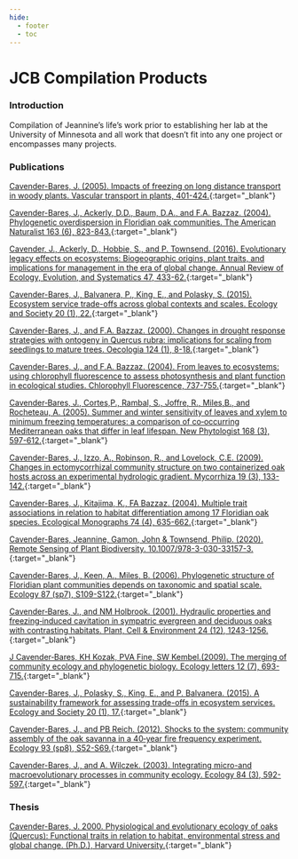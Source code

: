 ```yaml
---
hide:
  - footer
  - toc
---
```


# JCB Compilation Products
### Introduction

Compilation of Jeannine’s life’s work prior to establishing her lab at the University of Minnesota and all work that doesn’t fit into any one project or encompasses many projects.


### Publications

[Cavender-Bares, J. (2005). Impacts of freezing on long distance transport in woody plants. Vascular transport in plants, 401-424.](https://drive.google.com/file/d/1TpGRadxB_cZiVqTP69I9i1tibX9tHOAB/view?usp=share_link){:target="\_blank"}

[Cavender-Bares, J., Ackerly, D.D., Baum, D.A., and F.A. Bazzaz. (2004). Phylogenetic overdispersion in Floridian oak communities. The American Naturalist 163 (6), 823-843.](https://drive.google.com/file/d/18EFqgWTEU4gtIepECnpJfVft8wMvgyBX/view?usp=share_link){:target="\_blank"}

[Cavender, J., Ackerly, D., Hobbie, S., and P. Townsend. (2016). Evolutionary legacy effects on ecosystems: Biogeographic origins, plant traits, and implications for management in the era of global change. Annual Review of Ecology, Evolution, and Systematics 47, 433-62.](https://drive.google.com/file/d/1r-RigvHu4i6CNAGfjKYsxVphmsl_do6s/view?usp=share_link){:target="\_blank"}

[Cavender-Bares, J., Balvanera, P., King, E., and Polasky, S. (2015). Ecosystem service trade-offs across global contexts and scales. Ecology and Society 20 (1), 22.](https://drive.google.com/file/d/1zDp94PbXfOCdfqe5W8ndMOifUmRhhtbw/view?usp=share_link){:target="\_blank"}

[Cavender-Bares, J., and F.A. Bazzaz. (2000). Changes in drought response strategies with ontogeny in Quercus rubra: implications for scaling from seedlings to mature trees. Oecologia 124 (1), 8-18.](https://drive.google.com/file/d/1flIyVwfCouhI_K_khMLrNHrLRZCsEvIL/view?usp=share_link){:target="\_blank"}

[Cavender-Bares, J., and F.A. Bazzaz. (2004). From leaves to ecosystems: using chlorophyll fluorescence to assess photosynthesis and plant function in ecological studies. Chlorophyll Fluorescence, 737-755.](https://drive.google.com/file/d/14E51QZM6wenPU5vwEWsdNMnNplRLJK5x/view?usp=share_link){:target="\_blank"}

[Cavender‐Bares, J., Cortes,P., Rambal, S., Joffre, R., Miles,B., and Rocheteau, A. (2005). Summer and winter sensitivity of leaves and xylem to minimum freezing temperatures: a comparison of co‐occurring Mediterranean oaks that differ in leaf lifespan. New Phytologist 168 (3), 597-612.](https://drive.google.com/file/d/1ruTPytX1GL8Eilt_QhameIcQzmaVoO3I/view?usp=share_link){:target="\_blank"}

[Cavender-Bares, J., Izzo, A., Robinson, R., and Lovelock, C.E. (2009). Changes in ectomycorrhizal community structure on two containerized oak hosts across an experimental hydrologic gradient. Mycorrhiza 19 (3), 133-142.](https://drive.google.com/file/d/1j9VX7M0yu7xU9_MNnMh3vmz6Tbg4tuUB/view?usp=share_link){:target="\_blank"}

[Cavender-Bares, J., Kitajima, K., FA Bazzaz. (2004). Multiple trait associations in relation to habitat differentiation among 17 Floridian oak species. Ecological Monographs 74 (4), 635-662.](https://drive.google.com/file/d/1zsZyKWtjKAO0gR_NYUY_WU3F32cbeD1s/view?usp=share_link){:target="\_blank"}

[Cavender-Bares, Jeannine, Gamon, John & Townsend, Philip. (2020). Remote Sensing of Plant Biodiversity. 10.1007/978-3-030-33157-3.](https://drive.google.com/file/d/1XB3225iULPx0NTzgSYGV1Enr9BtPR-W-/view?usp=sharing){:target="\_blank"}

[Cavender-Bares, J., Keen, A., Miles, B. (2006). Phylogenetic structure of Floridian plant communities depends on taxonomic and spatial scale. Ecology 87 (sp7), S109-S122.](https://drive.google.com/file/d/1xAvpGyHKuBmfRQNNtptyAK_wR13nb2sK/view?usp=share_link){:target="\_blank"}

[Cavender‐Bares, J., and NM Holbrook. (2001). Hydraulic properties and freezing‐induced cavitation in sympatric evergreen and deciduous oaks with contrasting habitats. Plant, Cell & Environment 24 (12), 1243-1256.](https://drive.google.com/file/d/1LHzU02GVG__eUOrnaSNfgxjHEcov-kQ7/view?usp=share_link){:target="\_blank"}

[J Cavender‐Bares, KH Kozak, PVA Fine, SW Kembel.(2009). The merging of community ecology and phylogenetic biology. Ecology letters 12 (7), 693-715.](https://drive.google.com/file/d/1eVQCr_H29F8rgG-U8Hg90TB1mLf2agJr/view?usp=share_link){:target="\_blank"}

[Cavender-Bares, J., Polasky, S., King, E., and P. Balvanera. (2015). A sustainability framework for assessing trade-offs in ecosystem services. Ecology and Society 20 (1), 17.](https://drive.google.com/file/d/1M6B3WLHNSgmD2Xr-Q5eU0VX1pVLONpqm/view?usp=share_link){:target="\_blank"}

[Cavender-Bares, J., and PB Reich. (2012). Shocks to the system: community assembly of the oak savanna in a 40‐year fire frequency experiment. Ecology 93 (sp8), S52-S69.](https://drive.google.com/file/d/1ZxoRNl4A0RfB8-t7joNd8RSLa6dLT4sR/view?usp=share_link){:target="\_blank"}

[Cavender-Bares, J., and A. Wilczek. (2003). Integrating micro-and macroevolutionary processes in community ecology. Ecology 84 (3), 592-597.](https://drive.google.com/file/d/1x5MPhu4cUwaCZuSBYjIWioe-Mk9t2Glx/view?usp=share_link){:target="\_blank"}

### Thesis

[Cavender-Bares, J. 2000. Physiological and evolutionary ecology of oaks (Quercus): Functional traits in relation to habitat, environmental stress and global change. (Ph.D.), Harvard University.](https://drive.google.com/file/d/1oy8Cf8wIcki1Jgo1A2p-Qx4GK3CwxXio/view?usp=sharing){:target="\_blank"}
